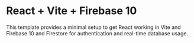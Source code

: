 # React + Vite + Firebase 10

This template provides a minimal setup to get React working in Vite and Firebase 10 and Firestore for authentication and real-time database usage.
